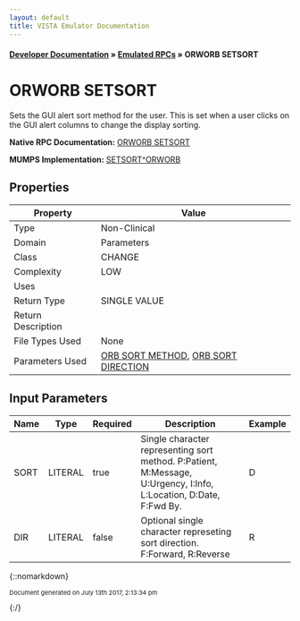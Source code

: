```yaml
---
layout: default
title: VISTA Emulator Documentation
---
```


#### [Developer Documentation](../index) &#187; [Emulated RPCs](TableOfContents) &#187; ORWORB SETSORT<br/>
# ORWORB SETSORT

Sets the GUI alert sort method for the user. This is set when a user clicks on the GUI alert columns to change the display sorting.

**Native RPC Documentation:** [ORWORB SETSORT](../VISTARPC/ORWORB_SETSORT)

**MUMPS Implementation:** [SETSORT^ORWORB](http://code.osehra.org/dox/Routine_ORWORB_source.html)

## Properties

Property | Value
--- | ---
Type | Non-Clinical
Domain | Parameters
Class | CHANGE
Complexity | LOW
Uses | 
Return Type | SINGLE VALUE
Return Description | 
File Types Used | None
Parameters Used | [ORB SORT METHOD](../Parameters/ORB_SORT_METHOD), [ORB SORT DIRECTION](../Parameters/ORB_SORT_DIRECTION)


## Input Parameters

Name | Type | Required | Description | Example
--- | --- | --- | --- | ---
SORT | LITERAL | true | Single character representing sort method. P:Patient, M:Message, U:Urgency, I:Info, L:Location, D:Date, F:Fwd By. | D
DIR | LITERAL | false | Optional single character represeting sort direction. F:Forward, R:Reverse | R

{::nomarkdown} <br/><p style="font-size: 11px">Document generated on July 13th 2017, 2:13:34 pm</p>{:/}